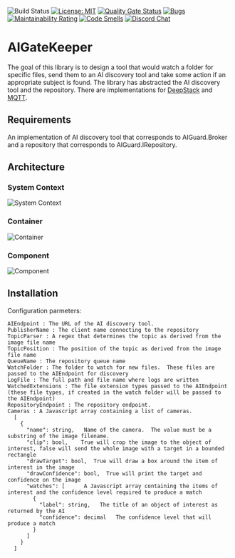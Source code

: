 ![Build Status](https://github.com/johnhinz/AIGatekeeper/workflows/.NET%20Core/badge.svg?branch=master) [![License: MIT](https://img.shields.io/badge/License-MIT-green.svg)](https://github.com/nimababak/AIGatekeeper/blob/master/LICENSE)
[![Quality Gate Status](https://sonarcloud.io/api/project_badges/measure?project=nimababak_AIGatekeeper&metric=alert_status)](https://sonarcloud.io/dashboard?id=nimababak_AIGatekeeper)
[![Bugs](https://sonarcloud.io/api/project_badges/measure?project=nimababak_AIGatekeeper&metric=bugs)](https://sonarcloud.io/dashboard?id=nimababak_AIGatekeeper) [![Maintainability Rating](https://sonarcloud.io/api/project_badges/measure?project=nimababak_AIGatekeeper&metric=sqale_rating)](https://sonarcloud.io/dashboard?id=nimababak_AIGatekeeper)
[![Code Smells](https://sonarcloud.io/api/project_badges/measure?project=nimababak_AIGatekeeper&metric=code_smells)](https://sonarcloud.io/dashboard?id=nimababak_AIGatekeeper)
[![Discord Chat](https://img.shields.io/badge/chat-on%20discord-7289DA.svg)](https://discord.gg/5kTurQfz)

# AIGateKeeper

The goal of this library is to design a tool that would watch a folder for specific files, send them to an AI discovery tool and take some action if an appropriate subject is found.
The library has abstracted the AI discovery tool and the repository.  There are implementations for [DeepStack](https://deepstack.cc/)  and [MQTT](https://github.com/chkr1011/MQTTnet).

## Requirements
An implementation of AI discovery tool that corresponds to AIGuard.Broker and a repository that corresponds to AIGuard.IRepository.

## Architecture
### System Context
![System Context](diagrams/systemcontext.svg)

### Container 
![Container](diagrams/container.svg)

### Component 
![Component](diagrams/ComponentOrchestrator.svg)

## Installation
Configuration parmeters:
```
AIEndpoint : The URL of the AI discovery tool.
PublisherName : The client name connecting to the repository
TopicParser : A regex that determines the topic as derived from the image file name
TopicPosition : The position of the topic as derived from the image file name
QueueName : The repository queue name
WatchFolder : The folder to watch for new files.  These files are passed to the AIEndpoint for discovery
LogFile : The full path and file name where logs are written
WatchedExtensions : The file extension types passed to the AIEndpoint (these file types, if created in the watch folder will be passed to the AIEndpoint)
RepositoryEndpoint : The repository endpoint.
Cameras : A Javascript array containing a list of cameras.
  [ 
    {
      "name": string,   Name of the camera.  The value must be a substring of the image filename.
      "clip": bool,    True will crop the image to the object of interest, false will send the whole image with a target in a bounded rectangle
      "drawTarget": bool,  True will draw a box around the item of interest in the image
      "drawConfidence": bool,  True will print the target and confidence on the image
      "watches": [      A Javascript array containing the items of interest and the confidence level required to produce a match
        {
          "label": string,   The title of an object of interest as returned by the AI
          "confidence": decimal   The confidence level that will produce a match
        }
      ]
    }
  ]
```
